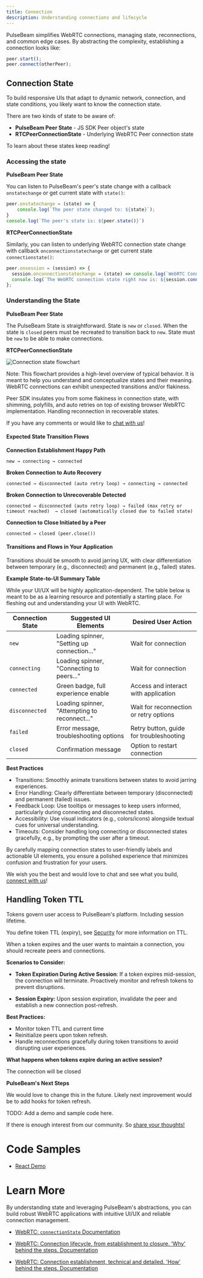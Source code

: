 ```yaml
---
title: Connection
description: Understanding connections and lifecycle
---
```


PulseBeam simplifies WebRTC connections, managing state, reconnections, and common edge cases. By abstracting the complexity, establishing a connection looks like:

```js
peer.start();  
peer.connect(otherPeer);  
```

## Connection State

To build responsive UIs that adapt to dynamic network, connection, and state conditions, you likely want to know the connection state.

There are two kinds of state to be aware of: 
* **PulseBeam Peer State** - JS SDK Peer object's state
* **RTCPeerConnectionState** - Underlying WebRTC Peer connection state
 
To learn about these states keep reading!

### Accessing the state

**PulseBeam Peer State**

You can listen to PulseBeam's peer's state change with a callback `onstatechange` or get current state with `state()`:

```js
peer.onstatechange = (state) => {
    console.log(`The peer state changed to: ${state}`);
}
console.log(`The peer's state is: ${peer.state()}`)
```

**RTCPeerConnectionState**

Similarly, you can listen to underlying WebRTC connection state change with callback `onconnectionstatechange` or get current state `connectionstate()`:

```js
peer.onsession = (session) => {
  session.onconnectionstatechange = (state) => console.log(`WebRTC Connection state changed to: ${state}`);
  console.log(`The WebRTC connection state right now is: ${session.connectionstate()}`);
};
```

### Understanding the State

**PulseBeam Peer State**

The PulseBeam State is straightforward. State is `new` or `closed`. When the state is `closed` peers must be recreated to transition back to `new`. State must be `new` to be able to make connections.

**RTCPeerConnectionState**

![Connection state flowchart](../../../../assets/concepts.connection.svg)

Note: This flowchart provides a high-level overview of typical behavior. It is meant to help you understand and conceptualize states and their meaning. WebRTC connections can exhibit unexpected transitions and/or flakiness. 

Peer SDK insulates you from some flakiness in connection state, with shimming, polyfills, and auto retries on top of existing browser WebRTC implementation. Handling reconnection in recoverable states.

If you have any comments or would like to [chat with us](/docs/community-and-support/discord)!

#### Expected State Transition Flows

**Connection Establishment Happy Path**

`new → connecting → connected`

**Broken Connection to Auto Recovery**

`connected → disconnected (auto retry loop) → connecting → connected`

**Broken Connection to Unrecoverable Detected**

`connected → disconnected (auto retry loop) → failed (max retry or timeout reached)  → closed (automatically closed due to failed state)`

**Connection to Close Initiated by a Peer**

`connected → closed (peer.close())`


#### Transitions and Flows in Your Application

Transitions should be smooth to avoid jarring UX, with clear differentiation between temporary (e.g., disconnected) and permanent (e.g., failed) states.

**Example State-to-UI Summary Table**

While your UI/UX will be highly application-dependent. The table below is meant to be as a learning resource and potentially a starting place. For fleshing out and understanding your UI with WebRTC.

| **Connection State** | **Suggested UI Elements**                     | **Desired User Action**                 |
|----------------------|-----------------------------------------------|-----------------------------------------|
| `new`                | Loading spinner, "Setting up connection..."   | Wait for connection                     |
| `connecting`         | Loading spinner, "Connecting to peers..."     | Wait for connection                     |
| `connected`          | Green badge, full experience enable           | Access and interact with application    |
| `disconnected`       | Loading spinner, "Attempting to reconnect..." | Wait for reconnection or retry options  |
| `failed`             | Error message, troubleshooting options        | Retry button, guide for troubleshooting |
| `closed`             | Confirmation message                          | Option to restart connection            |

**Best Practices**

* Transitions: Smoothly animate transitions between states to avoid jarring experiences.
* Error Handling: Clearly differentiate between temporary (disconnected) and permanent (failed) issues.
* Feedback Loop: Use tooltips or messages to keep users informed, particularly during connecting and disconnected states.
* Accessibility: Use visual indicators (e.g., colors/icons) alongside textual cues for universal understanding.
* Timeouts: Consider handling long connecting or disconnected states gracefully, e.g., by prompting the user after a timeout.

By carefully mapping connection states to user-friendly labels and actionable UI elements, you ensure a polished experience that minimizes confusion and frustration for your users.

We wish you the best and would love to chat and see what you build, [connect with us](/docs/community-and-support/discord)!

## Handling Token TTL

Tokens govern user access to PulseBeam's platform. Including session lifetime. 

You define token TTL (expiry), see [Security](/docs/concepts/security-and-architecture/) for more information on TTL.

When a token expires and the user wants to maintain a connection, you should recreate peers and connections.


**Scenarios to Consider:**

* **Token Expiration During Active Session**: If a token expires mid-session, the connection will terminate. Proactively monitor and refresh tokens to prevent disruptions.

* **Session Expiry:** Upon session expiration, invalidate the peer and establish a new connection post-refresh.

**Best Practices:**

* Monitor token TTL and current time
* Reinitialize peers upon token refresh.
* Handle reconnections gracefully during token transitions to avoid disrupting user experiences.

**What happens when tokens expire during an active session?**

The connection will be closed

**PulseBeam's Next Steps**

We would love to change this in the future. Likely next improvement would be to add hooks for token refresh.

TODO: Add a demo and sample code here.

If there is enough interest from our community. So [share your thoughts!](/docs/community-and-support/discord)

# Code Samples

* [React Demo](https://github.com/PulseBeamDev/pulsebeam-js/tree/main/demo-react)

# Learn More

By understanding state and leveraging PulseBeam's abstractions, you can build robust WebRTC applications with intuitive UI/UX and reliable connection management.

* [WebRTC: `connectionState` Documentation](https://developer.mozilla.org/en-US/docs/Web/API/RTCPeerConnection/connectionState)

* [WebRTC: Connection lifecycle, from establishment to closure. 'Why' behind the steps. Documentation](https://developer.mozilla.org/en-US/docs/Web/API/WebRTC_API/Session_lifetime)

* [WebRTC: Connection establishment, technical and detailed. 'How' behind the steps. Documentation](https://developer.mozilla.org/en-US/docs/Web/API/WebRTC_API/Connectivity)